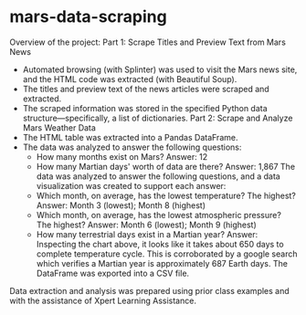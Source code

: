 # mars-data-scraping
Overview of the project: 
Part 1: Scrape Titles and Preview Text from Mars News
- Automated browsing (with Splinter) was used to visit the Mars news site, and the HTML code was extracted (with Beautiful Soup).
- The titles and preview text of the news articles were scraped and extracted.
- The scraped information was stored in the specified Python data structure—specifically, a list of dictionaries.
Part 2: Scrape and Analyze Mars Weather Data
- The HTML table was extracted into a Pandas DataFrame.
- The data was analyzed to answer the following questions:
    - How many months exist on Mars?
    Answer: 12
    - How many Martian days' worth of data are there?
    Answer: 1,867
The data was analyzed to answer the following questions, and a data visualization was created to support each answer:
    - Which month, on average, has the lowest temperature? The highest?
    Answer: Month 3 (lowest); Month 8 (highest)
    - Which month, on average, has the lowest atmospheric pressure? The highest?
    Answer: Month 6 (lowest); Month 9 (highest)
    - How many terrestrial days exist in a Martian year?
    Answer: Inspecting the chart above, it looks like it takes about 650 days to complete temperature cycle. This is corroborated by a google search which verifies a Martian year is approximately 687 Earth days. 
The DataFrame was exported into a CSV file.

Data extraction and analysis was prepared using prior class examples and with the assistance of Xpert Learning Assistance. 